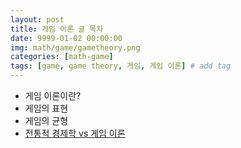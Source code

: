 ```yaml
---
layout: post
title: 게임 이론 글 목차
date: 9999-01-02 00:00:00
img: math/game/gametheory.png
categories: [math-game] 
tags: [game, game theory, 게임, 게임 이론] # add tag
---
```


+ 게임 이론이란?
+ 게임의 표현
+ 게임의 균형
+ [전통적 경제학 vs 게임 이론](https://gaussian37.github.io/math-game-classical-economy-vs-game-theory/)

